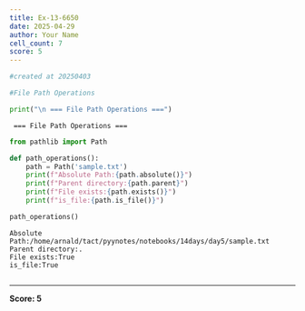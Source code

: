 ```yaml
---
title: Ex-13-6650
date: 2025-04-29
author: Your Name
cell_count: 7
score: 5
---
```


```python
#created at 20250403
```


```python
#File Path Operations 
```


```python
print("\n === File Path Operations ===")
```

    
     === File Path Operations ===



```python
from pathlib import Path
```


```python
def path_operations():
    path = Path('sample.txt')
    print(f"Absolute Path:{path.absolute()}")
    print(f"Parent directory:{path.parent}")
    print(f"File exists:{path.exists()}")
    print(f"is_file:{path.is_file()}")
```


```python
path_operations()
```

    Absolute Path:/home/arnald/tact/pyynotes/notebooks/14days/day5/sample.txt
    Parent directory:.
    File exists:True
    is_file:True



```python

```


---
**Score: 5**
